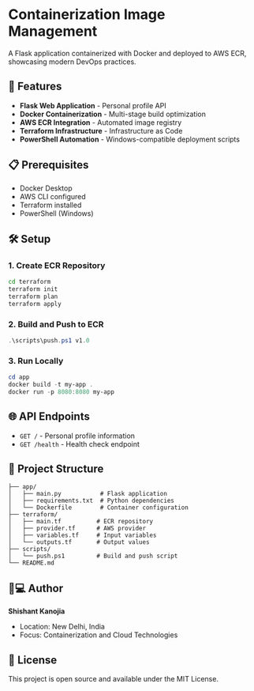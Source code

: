 # Containerization Image Management

A Flask application containerized with Docker and deployed to AWS ECR, showcasing modern DevOps practices.

## 🚀 Features

- **Flask Web Application** - Personal profile API
- **Docker Containerization** - Multi-stage build optimization
- **AWS ECR Integration** - Automated image registry
- **Terraform Infrastructure** - Infrastructure as Code
- **PowerShell Automation** - Windows-compatible deployment scripts

## 📋 Prerequisites

- Docker Desktop
- AWS CLI configured
- Terraform installed
- PowerShell (Windows)

## 🛠️ Setup

### 1. Create ECR Repository
```bash
cd terraform
terraform init
terraform plan
terraform apply
```

### 2. Build and Push to ECR
```powershell
.\scripts\push.ps1 v1.0
```

### 3. Run Locally
```powershell
cd app
docker build -t my-app .
docker run -p 8080:8080 my-app
```

## 🌐 API Endpoints

- `GET /` - Personal profile information
- `GET /health` - Health check endpoint

## 📁 Project Structure

```
├── app/
│   ├── main.py           # Flask application
│   ├── requirements.txt  # Python dependencies
│   └── Dockerfile        # Container configuration
├── terraform/
│   ├── main.tf          # ECR repository
│   ├── provider.tf      # AWS provider
│   ├── variables.tf     # Input variables
│   └── outputs.tf       # Output values
├── scripts/
│   └── push.ps1         # Build and push script
└── README.md
```

## 👨💻 Author

**Shishant Kanojia**
- Location: New Delhi, India
- Focus: Containerization and Cloud Technologies

## 📄 License

This project is open source and available under the MIT License.